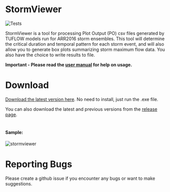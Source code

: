 # StormViewer

![Tests](https://github.com/hydroEng/tuflow_ensemble/actions/workflows/main.yml/badge.svg)

StormViewer is a tool for processing Plot Output (PO) csv files generated by TUFLOW models run for ARR2016 storm ensembles. This tool will determine the critical duration and temporal pattern for each storm event, and will also allow you to generate box plots summarizing storm maximum flow data. You also have the choice to write results to file.

**Important - Please read the [user manual](https://github.com/hydroEng/StormViewer/blob/master/USER_MANUAL.md) for help on usage.**

# Download

[Download the latest version here](https://github.com/hydroEng/StormViewer/releases/download/v.1.3/StormViewer.exe). No need to install, just run the .exe file. 

You can also download the latest and previous versions from the [release page](https://github.com/hydroEng/StormViewer/releases/).
# 

#### Sample:

![stormviewer](https://github.com/hydroEng/StormViewer/assets/59785388/0e1f6edc-19be-410a-bef0-aab42931c8d7)


# Reporting Bugs

Please create a github issue if you encounter any bugs or want to make suggestions.
